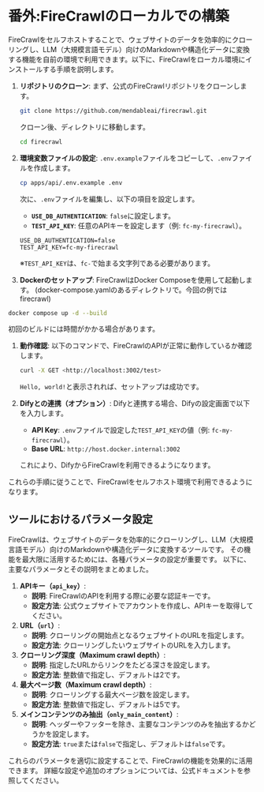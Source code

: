 # 番外:FireCrawlのローカルでの構築

FireCrawlをセルフホストすることで、ウェブサイトのデータを効率的にクローリングし、LLM（大規模言語モデル）向けのMarkdownや構造化データに変換する機能を自前の環境で利用できます。以下に、FireCrawlをローカル環境にインストールする手順を説明します。

1. **リポジトリのクローン**:
まず、公式のFireCrawlリポジトリをクローンします。
    
    ```bash
    git clone https://github.com/mendableai/firecrawl.git
    
    ```
    
    クローン後、ディレクトリに移動します。
    
    ```bash
    cd firecrawl
    
    ```
    
2. **環境変数ファイルの設定**:
`.env.example`ファイルをコピーして、`.env`ファイルを作成します。
    
    ```bash
    cp apps/api/.env.example .env
    
    ```
    
    次に、`.env`ファイルを編集し、以下の項目を設定します。
    
    - **`USE_DB_AUTHENTICATION`**: `false`に設定します。
    - **`TEST_API_KEY`**: 任意のAPIキーを設定します（例: `fc-my-firecrawl`）。
    
    ```
    USE_DB_AUTHENTICATION=false
    TEST_API_KEY=fc-my-firecrawl
    
    ```
    
    ※`TEST_API_KEY`は、`fc-`で始まる文字列である必要があります。
    
3. **Dockerのセットアップ**:
FireCrawlはDocker Composeを使用して起動します。
(docker-compose.yamlのあるディレクトリで。今回の例ではfirecrawl)

```bash
docker compose up -d --build

```

初回のビルドには時間がかかる場合があります。

1. **動作確認**:
以下のコマンドで、FireCrawlのAPIが正常に動作しているか確認します。
    
    ```bash
    curl -X GET <http://localhost:3002/test>
    
    ```
    
    `Hello, world!`と表示されれば、セットアップは成功です。
    
2. **Difyとの連携（オプション）**:
Difyと連携する場合、Difyの設定画面で以下を入力します。
    - **API Key**: `.env`ファイルで設定した`TEST_API_KEY`の値（例: `fc-my-firecrawl`）。
    - **Base URL**: `http://host.docker.internal:3002`
    
    これにより、DifyからFireCrawlを利用できるようになります。
    

これらの手順に従うことで、FireCrawlをセルフホスト環境で利用できるようになります。

## ツールにおけるパラメータ設定

FireCrawlは、ウェブサイトのデータを効率的にクローリングし、LLM（大規模言語モデル）向けのMarkdownや構造化データに変換するツールです。
その機能を最大限に活用するためには、各種パラメータの設定が重要です。
以下に、主要なパラメータとその説明をまとめました。

1. **APIキー（`api_key`）**:
    - **説明**: FireCrawlのAPIを利用する際に必要な認証キーです。
    - **設定方法**: 公式ウェブサイトでアカウントを作成し、APIキーを取得してください。
2. **URL（`url`）**:
    - **説明**: クローリングの開始点となるウェブサイトのURLを指定します。
    - **設定方法**: クローリングしたいウェブサイトのURLを入力します。
3. **クローリング深度（**Maximum crawl depth**）**:
    - **説明**: 指定したURLからリンクをたどる深さを設定します。
    - **設定方法**: 整数値で指定し、デフォルトは2です。
4. **最大ページ数（**Maximum crawl depth**）**:
    - **説明**: クローリングする最大ページ数を設定します。
    - **設定方法**: 整数値で指定し、デフォルトは5です。
5. **メインコンテンツのみ抽出（`only_main_content`）**:
    - **説明**: ヘッダーやフッターを除き、主要なコンテンツのみを抽出するかどうかを設定します。
    - **設定方法**: `true`または`false`で指定し、デフォルトは`false`です。

これらのパラメータを適切に設定することで、FireCrawlの機能を効果的に活用できます。
詳細な設定や追加のオプションについては、公式ドキュメントを参照してください。